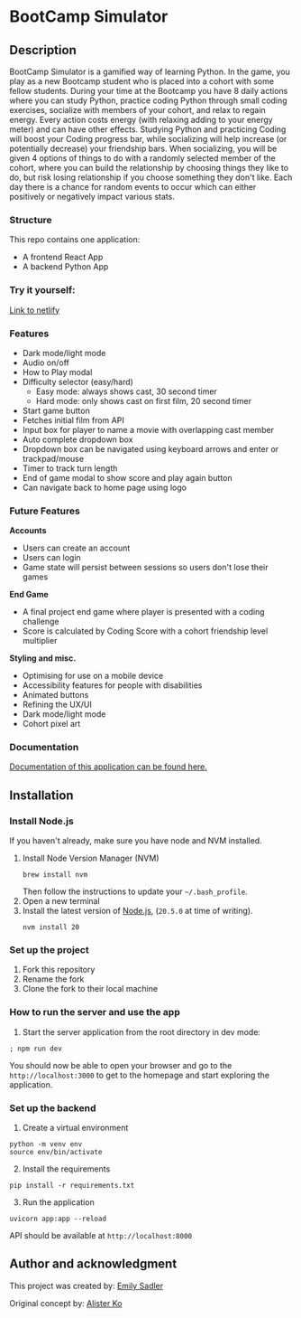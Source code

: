 # BootCamp Simulator

## Description

BootCamp Simulator is a gamified way of learning Python. In the game, you play as a new Bootcamp student who is placed into a cohort with some fellow students. During your time at the Bootcamp you have 8 daily actions where you can study Python, practice coding Python through small coding exercises, socialize with members of your cohort, and relax to regain energy. Every action costs energy (with relaxing adding to your energy meter) and can have other effects. Studying Python and practicing Coding will boost your Coding progress bar, while socializing will help increase (or potentially decrease) your friendship bars. When socializing, you will be given 4 options of things to do with a randomly selected member of the cohort, where you can build the relationship by choosing things they like to do, but risk losing relationship if you choose something they don't like. Each day there is a chance for random events to occur which can either positively or negatively impact various stats.

### Structure

This repo contains one application:

- A frontend React App
- A backend Python App

### Try it yourself:

[Link to netlify](https://bootcampsim.netlify.app/)

### Features

- Dark mode/light mode
- Audio on/off
- How to Play modal
- Difficulty selector (easy/hard)
  - Easy mode: always shows cast, 30 second timer
  - Hard mode: only shows cast on first film, 20 second timer
- Start game button
- Fetches initial film from API
- Input box for player to name a movie with overlapping cast member
- Auto complete dropdown box
- Dropdown box can be navigated using keyboard arrows and enter or trackpad/mouse
- Timer to track turn length
- End of game modal to show score and play again button
- Can navigate back to home page using logo

### Future Features

**Accounts**

- Users can create an account
- Users can login
- Game state will persist between sessions so users don't lose their games

**End Game**

- A final project end game where player is presented with a coding challenge
- Score is calculated by Coding Score with a cohort friendship level multiplier

**Styling and misc.**

- Optimising for use on a mobile device
- Accessibility features for people with disabilities
- Animated buttons
- Refining the UX/UI
- Dark mode/light mode
- Cohort pixel art

### Documentation

[Documentation of this application can be found here.](./docs)

## Installation

### Install Node.js

If you haven't already, make sure you have node and NVM installed.

1. Install Node Version Manager (NVM)
   ```
   brew install nvm
   ```
   Then follow the instructions to update your `~/.bash_profile`.
2. Open a new terminal
3. Install the latest version of [Node.js](https://nodejs.org/en/), (`20.5.0` at
   time of writing).
   ```
   nvm install 20
   ```

### Set up the project

1. Fork this repository
2. Rename the fork
3. Clone the fork to their local machine

### How to run the server and use the app

1. Start the server application from the root directory in dev mode:

```
; npm run dev
```

You should now be able to open your browser and go to the
`http://localhost:3000` to get to the homepage and start exploring the application.

### Set up the backend

1. Create a virtual environment

```
python -m venv env
source env/bin/activate
```

2. Install the requirements

```
pip install -r requirements.txt
```

3. Run the application

```
uvicorn app:app --reload
```

API should be available at `http://localhost:8000`

## Author and acknowledgment

This project was created by:
[Emily Sadler](https://github.com/EmiSadler)

Original concept by:
[Alister Ko](https://github.com/alistershko)
